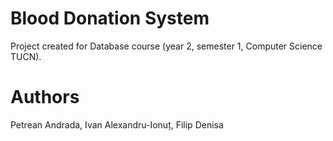 # Blood Donation System

Project created for Database course (year 2, semester 1, Computer Science TUCN).

# Authors
Petrean Andrada, Ivan Alexandru-Ionuț, Filip Denisa
